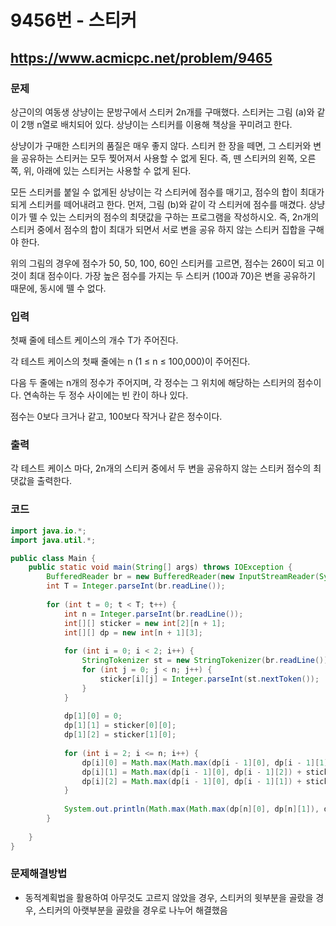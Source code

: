 # 9456번 - 스티커

## https://www.acmicpc.net/problem/9465

### 문제

상근이의 여동생 상냥이는 문방구에서 스티커 2n개를 구매했다. 스티커는 그림 (a)와 같이 2행 n열로 배치되어 있다. 상냥이는 스티커를 이용해 책상을 꾸미려고 한다.

상냥이가 구매한 스티커의 품질은 매우 좋지 않다. 스티커 한 장을 떼면, 그 스티커와 변을 공유하는 스티커는 모두 찢어져서 사용할 수 없게 된다. 즉, 뗀 스티커의 왼쪽, 오른쪽, 위, 아래에 있는 스티커는 사용할 수 없게 된다.

모든 스티커를 붙일 수 없게된 상냥이는 각 스티커에 점수를 매기고, 점수의 합이 최대가 되게 스티커를 떼어내려고 한다. 먼저, 그림 (b)와 같이 각 스티커에 점수를 매겼다. 상냥이가 뗄 수 있는 스티커의 점수의 최댓값을 구하는 프로그램을 작성하시오. 즉, 2n개의 스티커 중에서 점수의 합이 최대가 되면서 서로 변을 공유 하지 않는 스티커 집합을 구해야 한다.

위의 그림의 경우에 점수가 50, 50, 100, 60인 스티커를 고르면, 점수는 260이 되고 이 것이 최대 점수이다. 가장 높은 점수를 가지는 두 스티커 (100과 70)은 변을 공유하기 때문에, 동시에 뗄 수 없다.

### 입력

첫째 줄에 테스트 케이스의 개수 T가 주어진다. 

각 테스트 케이스의 첫째 줄에는 n (1 ≤ n ≤ 100,000)이 주어진다. 

다음 두 줄에는 n개의 정수가 주어지며, 각 정수는 그 위치에 해당하는 스티커의 점수이다. 연속하는 두 정수 사이에는 빈 칸이 하나 있다. 

점수는 0보다 크거나 같고, 100보다 작거나 같은 정수이다. 

### 출력

각 테스트 케이스 마다, 2n개의 스티커 중에서 두 변을 공유하지 않는 스티커 점수의 최댓값을 출력한다.

### 코드

``` java
import java.io.*;
import java.util.*;

public class Main {
	public static void main(String[] args) throws IOException {
		BufferedReader br = new BufferedReader(new InputStreamReader(System.in));
		int T = Integer.parseInt(br.readLine());
		
		for (int t = 0; t < T; t++) {
			int n = Integer.parseInt(br.readLine());
			int[][] sticker = new int[2][n + 1];
			int[][] dp = new int[n + 1][3];
			
			for (int i = 0; i < 2; i++) {
				StringTokenizer st = new StringTokenizer(br.readLine());
				for (int j = 0; j < n; j++) {
					sticker[i][j] = Integer.parseInt(st.nextToken());
				}
			}
			
			dp[1][0] = 0;
			dp[1][1] = sticker[0][0];
			dp[1][2] = sticker[1][0];
			
			for (int i = 2; i <= n; i++) {
				dp[i][0] = Math.max(Math.max(dp[i - 1][0], dp[i - 1][1]), dp[i - 1][2]);
				dp[i][1] = Math.max(dp[i - 1][0], dp[i - 1][2]) + sticker[0][i - 1];
				dp[i][2] = Math.max(dp[i - 1][0], dp[i - 1][1]) + sticker[1][i - 1];
			}
			
			System.out.println(Math.max(Math.max(dp[n][0], dp[n][1]), dp[n][2]));
		}
		
	}
}
```

### 문제해결방법

* 동적계획법을 활용하여 아무것도 고르지 않았을 경우, 스티커의 윗부분을 골랐을 경우, 스티커의 아랫부분을 골랐을 경우로 나누어 해결했음
